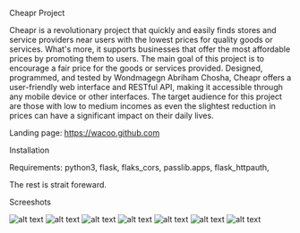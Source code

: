 Cheapr Project

Cheapr is a revolutionary project that quickly and easily finds stores and service providers near users with the lowest prices for quality goods or services. What's more, it supports businesses that offer the most affordable prices by promoting them to users. The main goal of this project is to encourage a fair price for the goods or services provided. 
Designed, programmed, and tested by Wondmagegn Abriham Chosha, Cheapr offers a user-friendly web interface and RESTful API, making it accessible through any mobile device or other interfaces. 
The target audience for this project are those with low to medium incomes as even the slightest reduction in prices can have a significant impact on their daily lives.

Landing page: https://wacoo.github.com

Installation

Requirements: python3, flask, flaks_cors, passlib.apps, flask_httpauth,

The rest is strait foreward.

Screeshots

![alt text](https://drive.google.com/uc?id=10ivHjPXFVO1gni3ahx8t0hcX9lY9J5Hj)
![alt text](https://drive.google.com/uc?id=10ivHjPXFVO1gni3ahx8t0hcX9lY9J5Hj)
![alt text](https://drive.google.com/uc?id=10i8azQZllkuL-KND1zyAyS3aWTHNDuxq)
![alt text](https://drive.google.com/uc?id=10hH9pImNIKa07nfAANwIop0FHjvUWSTX)
![alt text](https://drive.google.com/uc?id=10h5OdUce_XonWxkJ5lG9QtJiLMOC9oz8)
![alt text](https://drive.google.com/uc?id=10eMDkHU2NcrnT_uavozFC5XgdjekeYvE)
![alt text](https://drive.google.com/uc?id=10iOZtSrjlZcrzyyeO5PZpe9ClGxlmJTy)
